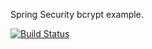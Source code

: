 Spring Security bcrypt example.

[![Build Status](https://travis-ci.org/ffbit/spring-security-bcrypt.png)](https://travis-ci.org/ffbit/spring-security-bcrypt)
